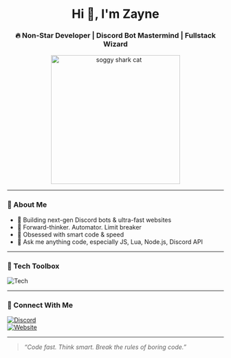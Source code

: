 <h1 align="center">Hi 👋, I'm Zayne</h1>
<h3 align="center">🔥 Non-Star Developer | Discord Bot Mastermind | Fullstack Wizard</h3>

<p align="center">
  <img src="https://media.tenor.com/PHQ3wnI6Rr0AAAAC/soggy-cat-shark-ssoggycat.gif" alt="soggy shark cat" width="300"/>
</p>

---

### 🧠 About Me

- 🔭 Building next-gen Discord bots & ultra-fast websites  
- 🧠 Forward-thinker. Automator. Limit breaker  
- 🚀 Obsessed with smart code & speed  
- 💬 Ask me anything code, especially JS, Lua, Node.js, Discord API  

---

### 🧰 Tech Toolbox

![Tech](https://skillicons.dev/icons?i=js,ts,lua,html,css,react,nodejs,vite,tailwind,python,figma)

---

### 🔗 Connect With Me

[![Discord](https://img.shields.io/badge/Discord-Zahdam%230000-5865F2?style=for-the-badge&logo=discord&logoColor=white)](https://discord.com/users/756790629014569000)  
[![Website](https://img.shields.io/badge/Portfolio-zahdam.com-000?style=for-the-badge&logo=web&logoColor=white)](https://zahdam.com)

---

> _“Code fast. Think smart. Break the rules of boring code.”_
